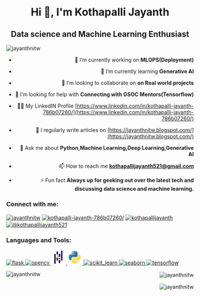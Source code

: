 
<h1 align="center">Hi 👋, I'm Kothapalli Jayanth</h1>
<h2 align="center">Data science and Machine Learning Enthusiast</h2>
<mg align="right" alt="Coding" width="400" src="https://cdn.dribbble.com/users/1162077/screenshots/3848914/programmer.gif">

<p align="left"> <img src="https://komarev.com/ghpvc/?username=jayanthnitw&label=Profile%20views&color=0e75b6&style=flat" alt="jayanthnitw" /> </p>

- 🔭 I’m currently working on **MLOPS(Deployment)**

- 🌱 I’m currently learning **Generative AI**

- 👯 I’m looking to collaborate on **on Real world projects**

- 🤝 I’m looking for help with **Connecting with GSOC Mentors(Tensorflow)**

- 👨‍💻 My LinkedIN Profile [https://www.linkedin.com/in/kothapalli-jayanth-786b07260/](https://www.linkedin.com/in/kothapalli-jayanth-786b07260/)

- 📝 I regularly write articles on [https://jayanthnitw.blogspot.com/](https://jayanthnitw.blogspot.com/)

- 💬 Ask me about **Python,Machine Learning,Deep Learning,Generative AI**

- 📫 How to reach me **kothapallijayanth521@gmail.com**

- ⚡ Fun fact **Always up for geeking out over the latest tech and discussing data science and machine learning.**

<h3 align="left">Connect with me:</h3>
<p align="left">
<a href="https://twitter.com/jayanthnitw" target="blank"><img align="center" src="https://raw.githubusercontent.com/rahuldkjain/github-profile-readme-generator/master/src/images/icons/Social/twitter.svg" alt="jayanthnitw" height="30" width="40" /></a>
<a href="https://linkedin.com/in/kothapalli-jayanth-786b07260/" target="blank"><img align="center" src="https://raw.githubusercontent.com/rahuldkjain/github-profile-readme-generator/master/src/images/icons/Social/linked-in-alt.svg" alt="kothapalli-jayanth-786b07260/" height="30" width="40" /></a>
<a href="https://kaggle.com/kothapallijayanth" target="blank"><img align="center" src="https://raw.githubusercontent.com/rahuldkjain/github-profile-readme-generator/master/src/images/icons/Social/kaggle.svg" alt="kothapallijayanth" height="30" width="40" /></a>
<a href="https://www.hackerearth.com/@kothapallijayanth521" target="blank"><img align="center" src="https://raw.githubusercontent.com/rahuldkjain/github-profile-readme-generator/master/src/images/icons/Social/hackerearth.svg" alt="@kothapallijayanth521" height="30" width="40" /></a>
</p>

<h3 align="left">Languages and Tools:</h3>
<p align="left"> <a href="https://flask.palletsprojects.com/" target="_blank" rel="noreferrer"> <img src="https://www.vectorlogo.zone/logos/pocoo_flask/pocoo_flask-icon.svg" alt="flask" width="40" height="40"/> </a> <a href="https://opencv.org/" target="_blank" rel="noreferrer"> <img src="https://www.vectorlogo.zone/logos/opencv/opencv-icon.svg" alt="opencv" width="40" height="40"/> </a> <a href="https://pandas.pydata.org/" target="_blank" rel="noreferrer"> <img src="https://raw.githubusercontent.com/devicons/devicon/2ae2a900d2f041da66e950e4d48052658d850630/icons/pandas/pandas-original.svg" alt="pandas" width="40" height="40"/> </a> <a href="https://www.python.org" target="_blank" rel="noreferrer"> <img src="https://raw.githubusercontent.com/devicons/devicon/master/icons/python/python-original.svg" alt="python" width="40" height="40"/> </a> <a href="https://scikit-learn.org/" target="_blank" rel="noreferrer"> <img src="https://upload.wikimedia.org/wikipedia/commons/0/05/Scikit_learn_logo_small.svg" alt="scikit_learn" width="40" height="40"/> </a> <a href="https://seaborn.pydata.org/" target="_blank" rel="noreferrer"> <img src="https://seaborn.pydata.org/_images/logo-mark-lightbg.svg" alt="seaborn" width="40" height="40"/> </a> <a href="https://www.tensorflow.org" target="_blank" rel="noreferrer"> <img src="https://www.vectorlogo.zone/logos/tensorflow/tensorflow-icon.svg" alt="tensorflow" width="40" height="40"/> </a> </p>

<p><img align="left" src="https://github-readme-stats.vercel.app/api/top-langs?username=jayanthnitw&show_icons=true&locale=en&layout=compact" alt="jayanthnitw" /></p>

<p>&nbsp;<img align="center" src="https://github-readme-stats.vercel.app/api?username=jayanthnitw&show_icons=true&locale=en" alt="jayanthnitw" /></p>

<p><img align="center" src="https://github-readme-streak-stats.herokuapp.com/?user=jayanthnitw&" alt="jayanthnitw" /></p>







